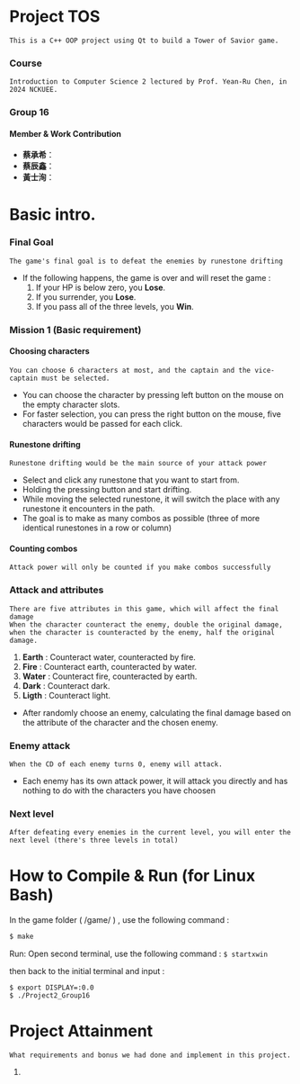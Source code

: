 # Project TOS
    This is a C++ OOP project using Qt to build a Tower of Savior game.

### Course
    Introduction to Computer Science 2 lectured by Prof. Yean-Ru Chen, in 2024 NCKUEE.

### Group 16
#### Member & Work Contribution
- **蔡承希**：
- **蔡辰鑫**：
- **黃士洵**：

# Basic intro.

### Final Goal
    The game's final goal is to defeat the enemies by runestone drifting
- If the following happens, the game is over and will reset the game : 
    1. If your HP is below zero, you **Lose**.
    2. If you surrender, you **Lose**.
    4. If you pass all of the three levels, you **Win**.

### Mission 1 (Basic requirement)
#### Choosing characters
    You can choose 6 characters at most, and the captain and the vice-captain must be selected.
- You can choose the character by pressing left button on the mouse on the empty character slots.
- For faster selection, you can press the right button on the mouse, five characters would be passed for each click.  

#### Runestone drifting
    Runestone drifting would be the main source of your attack power
- Select and click any runestone that you want to start from.
- Holding the pressing button and start drifting.
- While moving the selected runestone, it will switch the place with any runestone it encounters in the path.
- The goal is to make as many combos as possible (three of more identical runestones in a row or column)

#### Counting combos
    Attack power will only be counted if you make combos successfully
    

### Attack and attributes
    There are five attributes in this game, which will affect the final damage
    When the character counteract the enemy, double the original damage, when the character is counteracted by the enemy, half the original damage.
1. **Earth** : Counteract water, counteracted by fire.
2. **Fire** : Counteract earth, counteracted by water.
3. **Water** : Counteract fire, counteracted by earth.
4. **Dark** : Counteract dark.
5. **Ligth** : Counteract light.
- After randomly choose an enemy, calculating the final damage based on the attribute of the character and the chosen enemy.
  

### Enemy attack
    When the CD of each enemy turns 0, enemy will attack.
- Each enemy has its own attack power, it will attack you directly and has nothing to do with the characters you have choosen

### Next level
    After defeating every enemies in the current level, you will enter the next level (there's three levels in total)


# How to Compile & Run (for Linux Bash)
In the game folder ( /game/ ) , use the following command :
```bash
$ make
```
Run:
Open second terminal, use the following command :
```$ startxwin```

then back to the initial terminal and input :
```
$ export DISPLAY=:0.0
$ ./Project2_Group16
```


# Project Attainment
    What requirements and bonus we had done and implement in this project.
1. 

